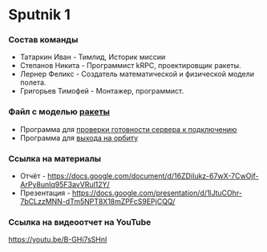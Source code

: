 # Sputnik 1
### Состав команды
- Татаркин Иван - Тимлид, Историк миссии
- Степанов Никита - Программист kRPC, проектировщик ракеты.
- Лернер Феликс - Создатель математической и физической модели полета.
- Григорьев Тимофей - Монтажер, программист.

### Файл с моделью [ракеты](https://github.com/n0w3e/projectVRKT/blob/main/programming/Sputnik%20-%201.craft)

- Программа для [проверки готовности сервера к подключению](programming/StatusCheck.py)
- Программа для [выхода на орбиту](programming/Orbit.py)

### Ссылка на материалы
- Отчёт - https://docs.google.com/document/d/16ZDiIukz-67wX-7CwOjf-ArPy8unIq95F3avVRul12Y/
- Презентация - https://docs.google.com/presentation/d/1lJtuCOhr-7bCLzzMNN-dTm5NPT8X18mZPFcS9EPjCQQ/


### Ссылка на видеоотчет на YouTube
https://youtu.be/B-GHi7sSHnI

